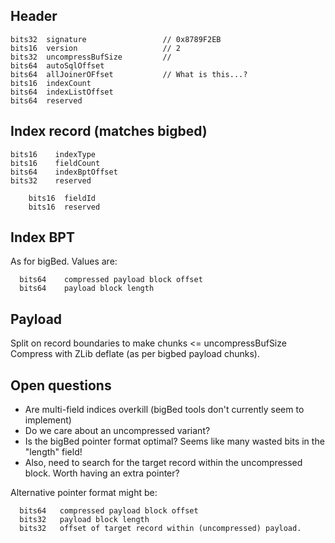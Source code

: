 Header
------

    bits32  signature                 // 0x8789F2EB
    bits16  version                   // 2
    bits32  uncompressBufSize         //
    bits64  autoSqlOffset
    bits64  allJoinerOFfset           // What is this...?
    bits16  indexCount
    bits64  indexListOffset
    bits64  reserved

Index record  (matches bigbed)
------------------------------

    bits16    indexType
    bits16    fieldCount
    bits64    indexBptOffset
    bits32    reserved

        bits16  fieldId
        bits16  reserved

Index BPT
---------

As for bigBed.  Values are:

      bits64    compressed payload block offset
      bits64    payload block length


Payload
-------

Split on record boundaries to make chunks <= uncompressBufSize
Compress with ZLib deflate (as per bigbed payload chunks).


Open questions
--------------

- Are multi-field indices overkill (bigBed tools don't currently seem to implement)
- Do we care about an uncompressed variant?
- Is the bigBed pointer format optimal?  Seems like many wasted bits in the "length" field!
- Also, need to search for the target record within the uncompressed block.  Worth having an
  extra pointer?

Alternative pointer format might be:

      bits64   compressed payload block offset
      bits32   payload block length
      bits32   offset of target record within (uncompressed) payload.